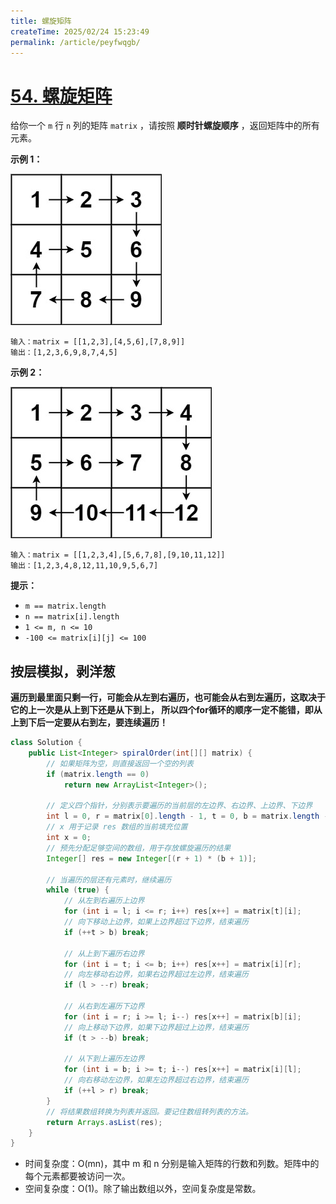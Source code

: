 ```yaml
---
title: 螺旋矩阵
createTime: 2025/02/24 15:23:49
permalink: /article/peyfwqgb/
---
```

# [54. 螺旋矩阵](https://leetcode.cn/problems/spiral-matrix/)

给你一个 `m` 行 `n` 列的矩阵 `matrix` ，请按照 **顺时针螺旋顺序** ，返回矩阵中的所有元素。

**示例 1：**

![img.png](spiral1.png)

```
输入：matrix = [[1,2,3],[4,5,6],[7,8,9]]
输出：[1,2,3,6,9,8,7,4,5]
```

**示例 2：**

![img.png](spiral2.png)

```
输入：matrix = [[1,2,3,4],[5,6,7,8],[9,10,11,12]]
输出：[1,2,3,4,8,12,11,10,9,5,6,7]
```

**提示：**

- `m == matrix.length`
- `n == matrix[i].length`
- `1 <= m, n <= 10`
- `-100 <= matrix[i][j] <= 100`

## 按层模拟，剥洋葱

**遍历到最里面只剩一行，可能会从左到右遍历，也可能会从右到左遍历，这取决于它的上一次是从上到下还是从下到上，
所以四个for循环的顺序一定不能错，即从上到下后一定要从右到左，要连续遍历！**

```java
class Solution {
    public List<Integer> spiralOrder(int[][] matrix) {
        // 如果矩阵为空，则直接返回一个空的列表
        if (matrix.length == 0)
            return new ArrayList<Integer>();

        // 定义四个指针，分别表示要遍历的当前层的左边界、右边界、上边界、下边界
        int l = 0, r = matrix[0].length - 1, t = 0, b = matrix.length - 1;
        // x 用于记录 res 数组的当前填充位置
        int x = 0;
        // 预先分配足够空间的数组，用于存放螺旋遍历的结果
        Integer[] res = new Integer[(r + 1) * (b + 1)];

        // 当遍历的层还有元素时，继续遍历
        while (true) {
            // 从左到右遍历上边界
            for (int i = l; i <= r; i++) res[x++] = matrix[t][i];
            // 向下移动上边界，如果上边界超过下边界，结束遍历
            if (++t > b) break;

            // 从上到下遍历右边界
            for (int i = t; i <= b; i++) res[x++] = matrix[i][r];
            // 向左移动右边界，如果右边界超过左边界，结束遍历
            if (l > --r) break;

            // 从右到左遍历下边界
            for (int i = r; i >= l; i--) res[x++] = matrix[b][i];
            // 向上移动下边界，如果下边界超过上边界，结束遍历
            if (t > --b) break;

            // 从下到上遍历左边界
            for (int i = b; i >= t; i--) res[x++] = matrix[i][l];
            // 向右移动左边界，如果左边界超过右边界，结束遍历
            if (++l > r) break;
        }
        // 将结果数组转换为列表并返回。要记住数组转列表的方法。
        return Arrays.asList(res);
    }
}
```

- 时间复杂度：O(mn)，其中 m 和 n 分别是输入矩阵的行数和列数。矩阵中的每个元素都要被访问一次。
- 空间复杂度：O(1)。除了输出数组以外，空间复杂度是常数。